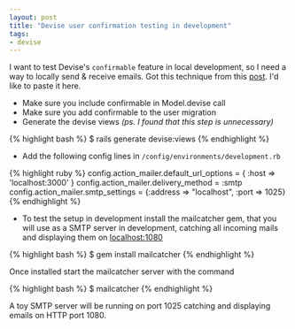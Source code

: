 ```yaml
---
layout: post
title: "Devise user confirmation testing in development"
tags:
- devise
---
```


I want to test Devise's `confirmable` feature in local development, so I need
a way to locally send & receive emails. Got this technique from this [post](http://stackoverflow.com/questions/8186584/how-do-i-set-up-email-confirmation-with-devise).
I'd like to paste it here.

* Make sure you include confirmable in Model.devise call
* Make sure you add confirmable to the user migration
* Generate the devise views _(ps. I found that this step is unnecessary)_

{% highlight bash %}
$ rails generate devise:views
{% endhighlight %}

* Add the following config lines in `/config/environments/development.rb`

{% highlight ruby %}
config.action_mailer.default_url_options = { :host => 'localhost:3000' }
config.action_mailer.delivery_method = :smtp
config.action_mailer.smtp_settings = {:address => "localhost", :port => 1025}
{% endhighlight %}

* To test the setup in development install the mailcatcher gem,
that you will use as a SMTP server in development, catching all incoming mails
and displaying them on [localhost:1080](http://localhost:1080/)

{% highlight bash %}
$ gem install mailcatcher
{% endhighlight %}

Once installed start the mailcatcher server with the command

{% highlight bash %}
$ mailcatcher
{% endhighlight %}

A toy SMTP server will be running on port 1025 catching and displaying emails on HTTP port 1080.
